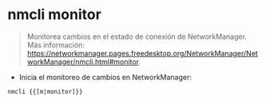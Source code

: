 # nmcli monitor

> Monitorea cambios en el estado de conexión de NetworkManager.
> Más información: <https://networkmanager.pages.freedesktop.org/NetworkManager/NetworkManager/nmcli.html#monitor>.

- Inicia el monitoreo de cambios en NetworkManager:

`nmcli {{[m|monitor]}}`

